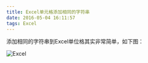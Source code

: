 ```yaml
---
title: Excel单元格添加相同的字符串
date: 2016-05-04 16:11:57
tags: Excel
---
```


添加相同的字符串到Excel单位格其实非常简单，如下图：

![Excel](excel.gif)
